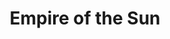 ---
title: "Empire of the Sun"
hashtag: "empire-of-the-sun"
a:
  - band
from:
  - Australia
tags:
  - Band
---
